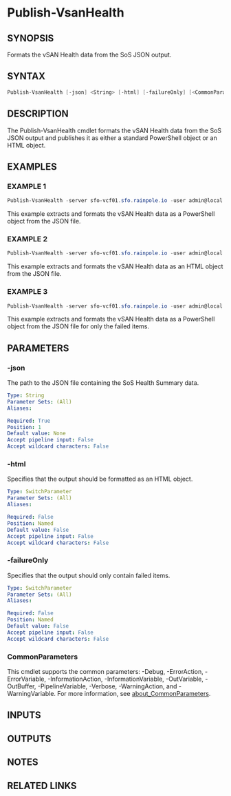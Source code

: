 # Publish-VsanHealth

## SYNOPSIS

Formats the vSAN Health data from the SoS JSON output.

## SYNTAX

```powershell
Publish-VsanHealth [-json] <String> [-html] [-failureOnly] [<CommonParameters>]
```

## DESCRIPTION

The Publish-VsanHealth cmdlet formats the vSAN Health data from the SoS JSON output and publishes it as
either a standard PowerShell object or an HTML object.

## EXAMPLES

### EXAMPLE 1

```powershell
Publish-VsanHealth -server sfo-vcf01.sfo.rainpole.io -user admin@local -pass VMw@re1!VMw@re1!
```

This example extracts and formats the vSAN Health data as a PowerShell object from the JSON file.

### EXAMPLE 2

```powershell
Publish-VsanHealth -server sfo-vcf01.sfo.rainpole.io -user admin@local -pass VMw@re1!VMw@re1! -html
```

This example extracts and formats the vSAN Health data as an HTML object from the JSON file.

### EXAMPLE 3

```powershell
Publish-VsanHealth -server sfo-vcf01.sfo.rainpole.io -user admin@local -pass VMw@re1!VMw@re1! -failureOnly
```

This example extracts and formats the vSAN Health data as a PowerShell object from the JSON file for only the failed items.

## PARAMETERS

### -json

The path to the JSON file containing the SoS Health Summary data.

```yaml
Type: String
Parameter Sets: (All)
Aliases:

Required: True
Position: 1
Default value: None
Accept pipeline input: False
Accept wildcard characters: False
```

### -html

Specifies that the output should be formatted as an HTML object.

```yaml
Type: SwitchParameter
Parameter Sets: (All)
Aliases:

Required: False
Position: Named
Default value: False
Accept pipeline input: False
Accept wildcard characters: False
```

### -failureOnly

Specifies that the output should only contain failed items.

```yaml
Type: SwitchParameter
Parameter Sets: (All)
Aliases:

Required: False
Position: Named
Default value: False
Accept pipeline input: False
Accept wildcard characters: False
```

### CommonParameters

This cmdlet supports the common parameters: -Debug, -ErrorAction, -ErrorVariable, -InformationAction, -InformationVariable, -OutVariable, -OutBuffer, -PipelineVariable, -Verbose, -WarningAction, and -WarningVariable. For more information, see [about_CommonParameters](http://go.microsoft.com/fwlink/?LinkID=113216).

## INPUTS

## OUTPUTS

## NOTES

## RELATED LINKS
